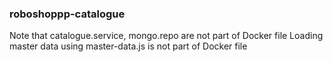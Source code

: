 ### roboshoppp-catalogue

Note that catalogue.service, mongo.repo are not part of Docker file 
Loading master data using master-data.js is not part of Docker file
